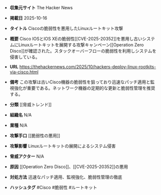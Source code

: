 - **収集元サイト**
The Hacker News

- **掲載日**
2025-10-16

- **タイトル**
Ciscoの脆弱性を悪用したLinuxルートキット攻撃

- **概要**
Cisco IOSとIOS XEの脆弱性[[CVE-2025-20352]]を悪用し古いシステムにLinuxルートキットを展開する攻撃キャンペーン[[Operation Zero Disco]]が確認された。スタックオーバーフローの脆弱性を利用しシステムを侵害している。

- **URL**
https://thehackernews.com/2025/10/hackers-deploy-linux-rootkits-via-cisco.html

- **備考**
この攻撃は古いCisco機器の脆弱性を狙っており迅速なパッチ適用と監視強化が重要である。ネットワーク機器の定期的な更新と脆弱性管理を推奨する。

- **分類**
[[脅威トレンド]]

- **組織名**
N/A

- **業種**
N/A

- **攻撃手口**
[[脆弱性の悪用]]

- **攻撃影響**
Linuxルートキットの展開によるシステム侵害

- **脅威アクター**
N/A

- **原因**
[[Operation Zero Disco]]、[[CVE-2025-20352]]の悪用

- **対処方法**
迅速なパッチ適用、監視強化、脆弱性管理の徹底

- **ハッシュタグ**
#Cisco #脆弱性 #ルートキット
